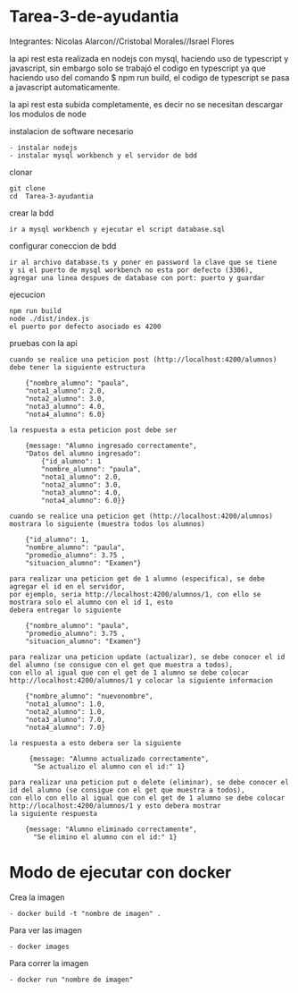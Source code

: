 # Tarea-3-de-ayudantia
Integrantes: Nicolas Alarcon//Cristobal Morales//Israel Flores


la api rest esta realizada en nodejs con mysql, haciendo uso de typescript y javascript, sin embargo solo se trabajó el codigo
en typescript ya que haciendo uso del comando $ npm run build, el codigo de typescript se pasa a javascript automaticamente.

la api rest esta subida completamente, es decir no se necesitan descargar los modulos de node

instalacion de software necesario

	- instalar nodejs
	- instalar mysql workbench y el servidor de bdd

clonar

	git clone 
	cd  Tarea-3-ayudantia

crear la bdd

	ir a mysql workbench y ejecutar el script database.sql

configurar coneccion de bdd

	ir al archivo database.ts y poner en password la clave que se tiene
	y si el puerto de mysql workbench no esta por defecto (3306),
	agregar una linea despues de database con port: puerto y guardar

ejecucion

	npm run build
	node ./dist/index.js
	el puerto por defecto asociado es 4200

pruebas con la api

	cuando se realice una peticion post (http://localhost:4200/alumnos) debe tener la siguiente estructura
		
		{"nombre_alumno": "paula", 
		"nota1_alumno": 2.0, 
		"nota2_alumno": 3.0, 
		"nota3_alumno": 4.0, 
		"nota4_alumno": 6.0}
	
	la respuesta a esta peticion post debe ser

		{message: "Alumno ingresado correctamente",
		"Datos del alumno ingresado": 
			{"id_alumno": 1
			"nombre_alumno": "paula", 
			"nota1_alumno": 2.0, 
			"nota2_alumno": 3.0, 
			"nota3_alumno": 4.0, 
			"nota4_alumno": 6.0}}

	cuando se realice una peticion get (http://localhost:4200/alumnos) mostrara lo siguiente (muestra todos los alumnos)

		{"id_alumno": 1, 
		"nombre_alumno": "paula", 
		"promedio_alumno": 3.75 , 
		"situacion_alumno": "Examen"}

	para realizar una peticion get de 1 alumno (especifica), se debe agregar el id en el servidor,
	por ejemplo, seria http://localhost:4200/alumnos/1, con ello se mostrara solo el alumno con el id 1, esto
	debera entregar lo siguiente

		{"nombre_alumno": "paula", 
		"promedio_alumno": 3.75 , 
		"situacion_alumno": "Examen"}

	para realizar una peticion update (actualizar), se debe conocer el id del alumno (se consigue con el get que muestra a todos),
	con ello al igual que con el get de 1 alumno se debe colocar http://localhost:4200/alumnos/1 y colocar la siguiente informacion
	
		{"nombre_alumno": "nuevonombre", 
		"nota1_alumno": 1.0, 
		"nota2_alumno": 1.0, 
		"nota3_alumno": 7.0, 
		"nota4_alumno": 7.0}

	la respuesta a esto debera ser la siguiente

		 {message: "Alumno actualizado correctamente",
		  "Se actualizo el alumno con el id:" 1}

	para realizar una peticion put o delete (eliminar), se debe conocer el id del alumno (se consigue con el get que muestra a todos),
	con ello con ello al igual que con el get de 1 alumno se debe colocar http://localhost:4200/alumnos/1 y esto debera mostrar
	la siguiente respuesta

		{message: "Alumno eliminado correctamente",
		  "Se elimino el alumno con el id:" 1}
		  
		  
		  
# Modo de ejecutar con docker

Crea la imagen

	- docker build -t "nombre de imagen" .
	
Para ver las imagen

	- docker images
	
Para correr la imagen

	- docker run "nombre de imagen"

